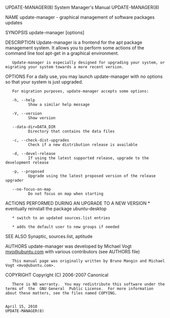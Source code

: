 UPDATE-MANAGER(8)                                                                       System Manager's Manual                                                                      UPDATE-MANAGER(8)

NAME
       update-manager - graphical management of software packages updates

SYNOPSIS
       update-manager [options]

DESCRIPTION
       Update-manager is a frontend for the apt package management system. It allows you to perform some actions of the command line tool apt-get in a graphical environment.

       Update-manager is especially designed for upgrading your system, or migrating your system towards a more recent version.

OPTIONS
       For a daily use, you may launch update-manager with no options so that your system is just upgraded.

       For migration purposes, update-manager accepts some options:

       -h, --help
              Show a similar help message

       -V, --version
              Show version

       --data-dir=DATA_DIR
              Directory that contains the data files

       -c, --check-dist-upgrades
              Check if a new distribution release is available

       -d, --devel-release
              If using the latest supported release, upgrade to the development release

       -p, --proposed
              Upgrade using the latest proposed version of the release upgrader

       --no-focus-on-map
              Do not focus on map when starting

ACTIONS PERFORMED DURING AN UPGRADE TO A NEW VERSION
       * eventually reinstall the package ubuntu-desktop

       * switch to an updated sources.list entries

       * adds the default user to new groups if needed

SEE ALSO
       Synaptic, sources.list, aptitude

AUTHORS
       update-manager was developed by Michael Vogt <mvo@ubuntu.com> with various contributors (see AUTHORS file)

       This manual page was originally written by Bruno Mangin and Michael Vogt <mvo@ubuntu.com>.

COPYRIGHT
       Copyright  (C)  2006-2007 Canonical

       There is NO warranty.  You may redistribute this software under the terms of  the  GNU General  Public License.  For more information about these matters, see the files named COPYING.

                                                                                            April 15, 2010                                                                           UPDATE-MANAGER(8)
